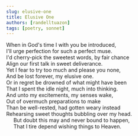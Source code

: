 ```yaml
---
slug: elusive-one
title: Elusive One
authors: [randelltuazon]
tags: [poetry, sonnet]
---
```


When in God's time I with you be introduced,<br/>
I'll urge perfection for such a perfect muse.<br/>
I'd cherry-pick the sweetest words, by fair chance<br/>
Align our first talk in sweet deliverance.<br/>
Yet I fear to try too much and please you none,<br/>
And be lost forever, my elusive one.<br/>
Or in regret be drowned of what might have been<br/>
That I spent the idle night, much into thinking.<br/>
And unto my excitements, my senses wake,<br/>
Out of overmuch preparations to make<br/>
Than be well-rested, had gotten weary instead<br/>
Rehearsing sweet thoughts bubbling over my head.<br/>
&nbsp;&nbsp;&nbsp;&nbsp; But doubt this may and never bound to happen,<br/>
&nbsp;&nbsp;&nbsp;&nbsp; That I tire depend wishing things to Heaven.
